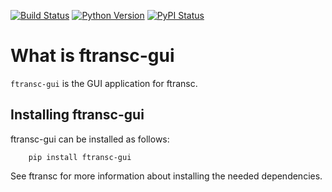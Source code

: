 [![Build Status](https://travis-ci.org/dopstar/ftransc-gui.svg?branch=master)](https://travis-ci.org/dopstar/ftransc-gui) [![Python Version](https://img.shields.io/pypi/pyversions/ftransc-gui.svg)](https://pypi.python.org/pypi/ftransc-gui) [![PyPI Status](https://img.shields.io/pypi/v/ftransc-gui.svg)](https://pypi.python.org/pypi/ftransc-gui)

# What is ftransc-gui

`ftransc-gui` is the GUI application for ftransc. 

## Installing ftransc-gui


ftransc-gui can be installed as follows:

```
    pip install ftransc-gui
```

See ftransc for more information about installing the needed dependencies.

